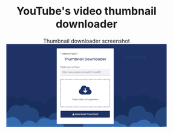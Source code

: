 <div align="center">
    <h1>YouTube's video thumbnail downloader</h1>
    <figure>
        <figcaption>Thumbnail downloader screenshot</figcaption>
            <img src="images/screen-shot.JPG" alt="Thumbnail downloader">
    </figure>
</div>
